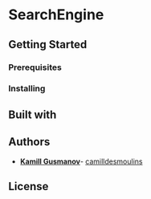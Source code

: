 # SearchEngine

## Getting Started

### Prerequisites

### Installing

## Built with

## Authors
- [**Kamill Gusmanov**](k.gusmanov@innopolis.ru)- [camilldesmoulins](https://github.com/camilldesmoulins)

## License